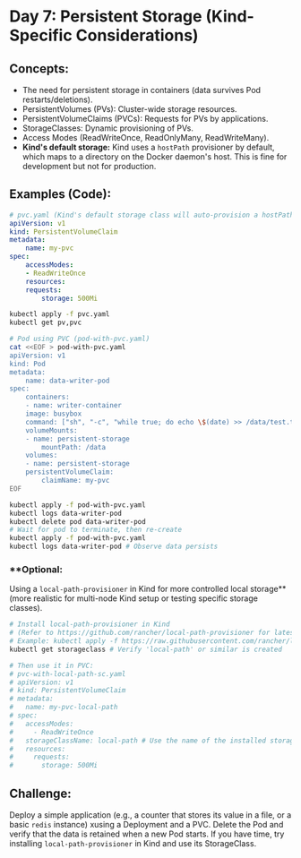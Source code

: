 # **Day 7: Persistent Storage (Kind-Specific Considerations)**

 ## **Concepts:**
* The need for persistent storage in containers (data survives Pod restarts/deletions).
* PersistentVolumes (PVs): Cluster-wide storage resources.
* PersistentVolumeClaims (PVCs): Requests for PVs by applications.
* StorageClasses: Dynamic provisioning of PVs.
* Access Modes (ReadWriteOnce, ReadOnlyMany, ReadWriteMany).
* **Kind's default storage:** Kind uses a `hostPath` provisioner by default, which maps to a directory on the Docker daemon's host. This is fine for development but not for production.

## **Examples (Code):**
```yaml
# pvc.yaml (Kind's default storage class will auto-provision a hostPath PV)
apiVersion: v1
kind: PersistentVolumeClaim
metadata:
    name: my-pvc
spec:
    accessModes:
    - ReadWriteOnce
    resources:
    requests:
        storage: 500Mi
```

```bash
kubectl apply -f pvc.yaml
kubectl get pv,pvc

# Pod using PVC (pod-with-pvc.yaml)
cat <<EOF > pod-with-pvc.yaml
apiVersion: v1
kind: Pod
metadata:
    name: data-writer-pod
spec:
    containers:
    - name: writer-container
    image: busybox
    command: ["sh", "-c", "while true; do echo \$(date) >> /data/test.txt; sleep 5; done"]
    volumeMounts:
    - name: persistent-storage
        mountPath: /data
    volumes:
    - name: persistent-storage
    persistentVolumeClaim:
        claimName: my-pvc
EOF
```
```bash
kubectl apply -f pod-with-pvc.yaml
kubectl logs data-writer-pod
kubectl delete pod data-writer-pod
# Wait for pod to terminate, then re-create
kubectl apply -f pod-with-pvc.yaml
kubectl logs data-writer-pod # Observe data persists
```

### **Optional: 
Using a `local-path-provisioner` in Kind for more controlled local storage** (more realistic for multi-node Kind setup or testing specific storage classes).
```bash
# Install local-path-provisioner in Kind
# (Refer to https://github.com/rancher/local-path-provisioner for latest instructions)
# Example: kubectl apply -f https://raw.githubusercontent.com/rancher/local-path-provisioner/master/deploy/local-path-storage.yaml
kubectl get storageclass # Verify 'local-path' or similar is created

# Then use it in PVC:
# pvc-with-local-path-sc.yaml
# apiVersion: v1
# kind: PersistentVolumeClaim
# metadata:
#   name: my-pvc-local-path
# spec:
#   accessModes:
#     - ReadWriteOnce
#   storageClassName: local-path # Use the name of the installed storage class
#   resources:
#     requests:
#       storage: 500Mi
```

## **Challenge:** 
Deploy a simple application (e.g., a counter that stores its value in a file, or a basic `redis` instance) xusing a Deployment and a PVC. Delete the Pod and verify that the data is retained when a new Pod starts. If you have time, try installing `local-path-provisioner` in Kind and use its StorageClass.

